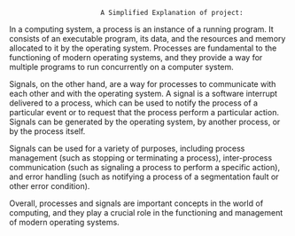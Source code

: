                            A Simplified Explanation of project:

In a computing system, a process is an instance of a running program. It consists of an executable program, its data, and the resources and memory allocated to it by the operating system. Processes are fundamental to the functioning of modern operating systems, and they provide a way for multiple programs to run concurrently on a computer system.

Signals, on the other hand, are a way for processes to communicate with each other and with the operating system. A signal is a software interrupt delivered to a process, which can be used to notify the process of a particular event or to request that the process perform a particular action. Signals can be generated by the operating system, by another process, or by the process itself.

Signals can be used for a variety of purposes, including process management (such as stopping or terminating a process), inter-process communication (such as signaling a process to perform a specific action), and error handling (such as notifying a process of a segmentation fault or other error condition).

Overall, processes and signals are important concepts in the world of computing, and they play a crucial role in the functioning and management of modern operating systems.
